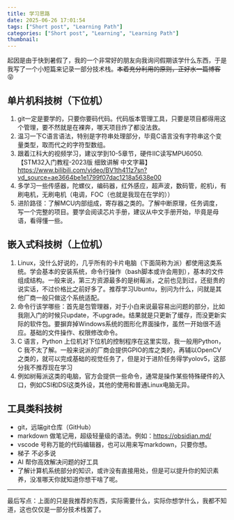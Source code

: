 ```yaml
---
title: 学习思路
date: 2025-06-26 17:01:54
tags: ["Short post", "Learning Path"]
categories: ["Short post", "Learning", "Learning Path"]
thumbnail:
---
```


起因是由于快到暑假了，我的一个非常好的朋友向我询问假期该学什么东西，于是我写了一个小短篇来记录一部分技术栈。~~本着充分利用的原则，正好水一篇博客~~ :stuck_out_tongue_closed_eyes:

## 单片机科技树（下位机）

1. git一定是要学的，只要你要码代码。代码版本管理工具，只要是项目都得用这个管理，要不然就是在裸奔，哪天项目炸了都没法救。
2. 温习一下C语言语法，特别是字符串处理部分，毕竟C语言没有字符串这个变量类型，取而代之的字符型数组。
3. 跟着江科大的视频学习，建议学到10-5章节，硬件IIC读写MPU6050.【STM32入门教程-2023版 细致讲解 中文字幕】https://www.bilibili.com/video/BV1th411z7sn?vd_source=ae3664be1e1799f07dac1218a5638e00
4. 多学习一些传感器，陀螺仪，编码器，红外感应，超声波，数码管，舵机i，有刷电机，无刷电机（电调，FOC（也就是我现在在学的））
5. 进阶路径：了解MCU内部组成，寄存器之类的。了解中断原理，任务调度，写一个完整的项目。要学会阅读芯片手册，建议从中文手册开始，毕竟是母语，看得懂一些。

## 嵌入式科技树（上位机）

1. Linux，没什么好说的，几乎所有的卡片电脑（下面简称为派）都使用这类系统。学会基本的安装系统，命令行操作（bash脚本或许会用到），基本的文件组成结构。一般来说，第三方资源最多的是树莓派，之前也见到过，还挺贵的说实话，不过价格比之前好多了。推荐学习Ubuntu，别问为什么，问就是其他厂商一般只做这个系统适配。
2. 命令行该学哪些：首先是包管理器，对于小白来说最容易出问题的部分，比如我刚入门的时候只update，不upgrade。结果就是只更新了缓存，而没更新实际的软件包。要摒弃掉Windows系统的图形化界面操作，虽然一开始很不适应。基础的文件操作、权限修改命令。
3. C 语言，Python 上位机对下位机的控制程序在这里实现，我一般用Python，C 我不太了解。一般来说派的厂商会提供GPIO的库之类的，再辅以OpenCV之类的，就可以完成基础的视觉任务了，但是对于进阶任务得学yolov5，这部分我不推荐现在学习
4. 例如树莓派这类的电脑，官方会提供一些命令，通常是操作某些特殊硬件的入口，例如CSI和DSI这类外设，其他的使用和普通Linux电脑无异。

## 工具类科技树

- git，远端git仓库（GitHub）
- markdown 做笔记用，超级轻量级的语法。例如：https://obsidian.md/
- vscode 号称万能的代码编辑器，也可以用来写markdown，只要你想。
- 梯子 不必多说
- AI 帮你高效解决问题的好工具
- 了解计算机系统部分的知识，或许没有直接用处，但是可以提升你的知识素养，没准哪天你就知道你想干啥了呢。

---

最后写点：上面的只是我推荐的东西，实际需要什么，实际你想学什么，我都不知道，这也仅仅是一部分技术栈罢了。